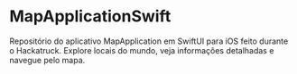 # MapApplicationSwift
Repositório do aplicativo MapApplication em SwiftUI para iOS feito durante o Hackatruck. Explore locais do mundo, veja informações detalhadas e navegue pelo mapa.
